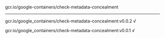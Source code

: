 gcr.io/google-containers/check-metadata-concealment 

----
gcr.io/google_containers/check-metadata-concealment:v0.0.2 √

gcr.io/google_containers/check-metadata-concealment:v0.0.1 √

